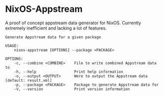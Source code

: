 # NixOS-Appstream

A proof of concept appstream data generator for NixOS. Currently extremely inefficient and lacking a lot of features.

```
Generate Appstream data for a given package

USAGE:
    nixos-appstream [OPTIONS] --package <PACKAGE>

OPTIONS:
    -c, --combine <COMBINE>    File to write combined Appstream data to
    -h, --help                 Print help information
    -o, --output <OUTPUT>      Were to output the Appstream data [default: result.xml]
    -p, --package <PACKAGE>    Package to generate Appstream data for
    -V, --version              Print version information
```